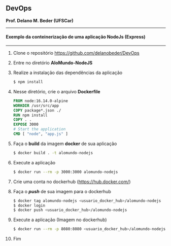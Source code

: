 ## DevOps
**Prof. Delano M. Beder (UFSCar)**

- - -

#### Exemplo da conteinerização de uma aplicação NodeJs (Express)
- - -



1. Clone o repositório https://github.com/delanobeder/DevOps

2. Entre no diretório **AloMundo-NodeJS**

3. Realize a instalação das dependências da aplicação

   ```bash
   $ npm install
   ```

4. Nesse diretório, crie o arquivo **Dockerfile**

   ```dockerfile
   FROM node:16.14.0-alpine 
   WORKDIR /usr/src/app
   COPY package*.json ./
   RUN npm install
   COPY . .
   EXPOSE 3000
   # Start the application
   CMD [ "node", "app.js" ]
   ```
   
5. Faça o **build** da imagem **docker** de sua aplicação

   ```bash
   $ docker build . -t alomundo-nodejs
   ```

6. Execute a aplicação

   ```bash
   $ docker run --rm -p 3000:3000 alomundo-nodejs
   ```

7. Crie uma conta no dockerhub (https://hub.docker.com/)

8. Faça o ***push*** de sua imagem para o dockerhub

   ```bash
   $ docker tag alomundo-nodejs <usuario_docker_hub>/alomundo-nodejs
   $ docker login
   $ docker push <usuario_docker_hub>/alomundo-nodejs
   ```

9. Execute a aplicação (Imagem no dockerhub)

   ```bash
   $ docker run --rm -p 8080:8080 <usuario_docker_hub>/alomundo-nodejs
   ```

10. Fim




